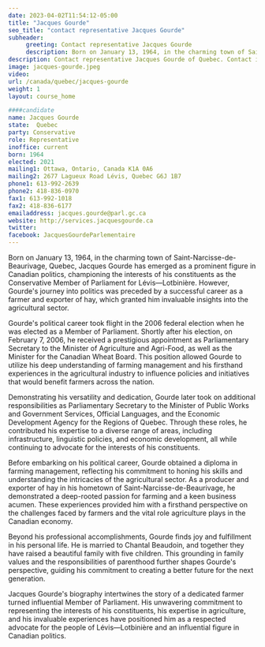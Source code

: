```yaml
---
date: 2023-04-02T11:54:12-05:00
title: "Jacques Gourde"
seo_title: "contact representative Jacques Gourde"
subheader:
     greeting: Contact representative Jacques Gourde
     description: Born on January 13, 1964, in the charming town of Saint-Narcisse-de-Beaurivage, Quebec, Jacques Gourde has emerged as a prominent figure in Canadian politics, championing the interests of his constituents as the Conservative Member of Parliament for Lévis—Lotbinière.
description: Contact representative Jacques Gourde of Quebec. Contact information for Jacques Gourde includes email address, phone number, and mailing address.
image: jacques-gourde.jpeg
video:
url: /canada/quebec/jacques-gourde
weight: 1
layout: course_home

####candidate
name: Jacques Gourde
state:	Quebec
party: Conservative
role: Representative
inoffice: current
born: 1964
elected: 2021
mailing1: Ottawa, Ontario, Canada K1A 0A6
mailing2: 2677 Lagueux Road Lévis, Quebec G6J 1B7
phone1: 613-992-2639
phone2: 418-836-0970
fax1: 613-992-1018
fax2: 418-836-6177
emailaddress: jacques.gourde@parl.gc.ca
website: http://services.jacquesgourde.ca
twitter:
facebook: JacquesGourdeParlementaire
---
```


Born on January 13, 1964, in the charming town of Saint-Narcisse-de-Beaurivage, Quebec, Jacques Gourde has emerged as a prominent figure in Canadian politics, championing the interests of his constituents as the Conservative Member of Parliament for Lévis—Lotbinière. However, Gourde's journey into politics was preceded by a successful career as a farmer and exporter of hay, which granted him invaluable insights into the agricultural sector.

Gourde's political career took flight in the 2006 federal election when he was elected as a Member of Parliament. Shortly after his election, on February 7, 2006, he received a prestigious appointment as Parliamentary Secretary to the Minister of Agriculture and Agri-Food, as well as the Minister for the Canadian Wheat Board. This position allowed Gourde to utilize his deep understanding of farming management and his firsthand experiences in the agricultural industry to influence policies and initiatives that would benefit farmers across the nation.

Demonstrating his versatility and dedication, Gourde later took on additional responsibilities as Parliamentary Secretary to the Minister of Public Works and Government Services, Official Languages, and the Economic Development Agency for the Regions of Quebec. Through these roles, he contributed his expertise to a diverse range of areas, including infrastructure, linguistic policies, and economic development, all while continuing to advocate for the interests of his constituents.

Before embarking on his political career, Gourde obtained a diploma in farming management, reflecting his commitment to honing his skills and understanding the intricacies of the agricultural sector. As a producer and exporter of hay in his hometown of Saint-Narcisse-de-Beaurivage, he demonstrated a deep-rooted passion for farming and a keen business acumen. These experiences provided him with a firsthand perspective on the challenges faced by farmers and the vital role agriculture plays in the Canadian economy.

Beyond his professional accomplishments, Gourde finds joy and fulfillment in his personal life. He is married to Chantal Beaudoin, and together they have raised a beautiful family with five children. This grounding in family values and the responsibilities of parenthood further shapes Gourde's perspective, guiding his commitment to creating a better future for the next generation.

Jacques Gourde's biography intertwines the story of a dedicated farmer turned influential Member of Parliament. His unwavering commitment to representing the interests of his constituents, his expertise in agriculture, and his invaluable experiences have positioned him as a respected advocate for the people of Lévis—Lotbinière and an influential figure in Canadian politics.
